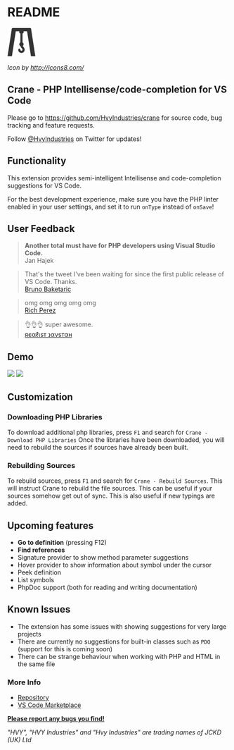 # README

![Icon](images/icon.png)

*Icon by http://icons8.com/*

## Crane - PHP Intellisense/code-completion for VS Code

Please go to https://github.com/HvyIndustries/crane for source code, bug tracking and feature requests.

Follow [@HvyIndustries](https://twitter.com/HvyIndustries) on Twitter for updates!

## Functionality

This extension provides semi-intelligent Intellisense and code-completion suggestions for VS Code.

For the best development experience, make sure you have the PHP linter enabled in your user settings, and set it to run `onType` instead of `onSave`!

## User Feedback

> **Another total must have for PHP developers using Visual Studio Code.**  
> Jan Hajek

> That's the tweet I've been waiting for since the first public release of VS Code. Thanks.  
> [Bruno Baketaric](https://twitter.com/laphblog/status/719631906598449152)

> omg omg omg omg omg  
> [Rich Perez](https://twitter.com/imperez/status/719645661461921793)

> 👌👌👌 super awesome.  
> [яєαℓιѕт נανѕтαн](https://twitter.com/RHJOfficial/status/719630044310740992)

## Demo

![](http://i.imgur.com/7128zNV.png)
![](http://i.imgur.com/CT2S3yX.gif)

## Customization

### Downloading PHP Libraries

To download additional php libraries, press `F1` and search for `Crane - Download PHP Libraries`
Once the libraries have been downloaded, you will need to rebuild the sources if sources have already been built.

### Rebuilding Sources

To rebuild sources, press `F1` and search for `Crane - Rebuild Sources`. This will instruct
Crane to rebuild the file sources. This can be useful if your sources somehow get out of sync.
This is also useful if new typings are added.

## Upcoming features

* **Go to definition** (pressing F12)
* **Find references**
* Signature provider to show method parameter suggestions
* Hover provider to show information about symbol under the cursor
* Peek definition
* List symbols
* PhpDoc support (both for reading and writing documentation)

## Known Issues

* The extension has some issues with showing suggestions for very large projects
* There are currently no suggestions for built-in classes such as `PDO` (support for this is coming soon)
* There can be strange behaviour when working with PHP and HTML in the same file

### More Info

* [Repository](https://github.com/HvyIndustries/crane)
* [VS Code Marketplace](https://marketplace.visualstudio.com/items?itemName=HvyIndustries.crane)


**[Please report any bugs you find!](https://github.com/HvyIndustries/crane/issues)**


*"HVY", "HVY Industries" and "Hvy Industries" are trading names of JCKD (UK) Ltd*

